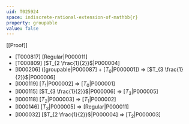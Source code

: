 ```yaml
---
uid: T025924
space: indiscrete-rational-extension-of-mathbb{r}
property: groupable
value: false
---
```

[[Proof]]

* [T000817] [Regular|P000011]
* [T000809] [$T_{2 \frac{1}{2}}$|P000004]
* [I000206] ([groupable|P000087] + [$T_0$|P000001]) => [$T_{3 \frac{1}{2}}$|P000006]
* [I000119] [$T_1$|P000002] => [$T_0$|P000001]
* [I000115] [$T_{3 \frac{1}{2}}$|P000006] => [$T_3$|P000005]
* [I000118] [$T_2$|P000003] => [$T_1$|P000002]
* [I000146] [$T_3$|P000005] => [Regular|P000011]
* [I000032] [$T_{2 \frac{1}{2}}$|P000004] => [$T_2$|P000003]

